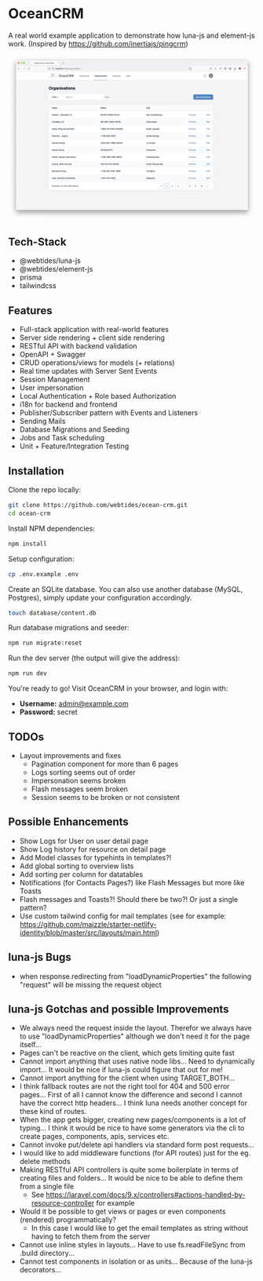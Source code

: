 # OceanCRM

A real world example application to demonstrate how luna-js and element-js work. (Inspired by https://github.com/inertiajs/pingcrm)

![](./screenshot.png)

## Tech-Stack

-   @webtides/luna-js
-   @webtides/element-js
-   prisma
-   tailwindcss

## Features

-   Full-stack application with real-world features
-   Server side rendering + client side rendering
-   RESTful API with backend validation
-   OpenAPI + Swagger
-   CRUD operations/views for models (+ relations)
-   Real time updates with Server Sent Events
-   Session Management
-   User impersonation
-   Local Authentication + Role based Authorization
-   i18n for backend and frontend
-   Publisher/Subscriber pattern with Events and Listeners
-   Sending Mails
-   Database Migrations and Seeding
-   Jobs and Task scheduling
-   Unit + Feature/Integration Testing

## Installation

Clone the repo locally:

```sh
git clone https://github.com/webtides/ocean-crm.git
cd ocean-crm
```

Install NPM dependencies:

```sh
npm install
```

Setup configuration:

```sh
cp .env.example .env
```

Create an SQLite database. You can also use another database (MySQL, Postgres), simply update your configuration accordingly.

```sh
touch database/content.db
```

Run database migrations and seeder:

```sh
npm run migrate:reset
```

Run the dev server (the output will give the address):

```sh
npm run dev
```

You're ready to go! Visit OceanCRM in your browser, and login with:

-   **Username:** admin@example.com
-   **Password:** secret

## TODOs

-   Layout improvements and fixes
    -   Pagination component for more than 6 pages
    -   Logs sorting seems out of order
    -   Impersonation seems broken
    -   Flash messages seem broken
    -   Session seems to be broken or not consistent

## Possible Enhancements

-   Show Logs for User on user detail page
-   Show Log history for resource on detail page
-   Add Model classes for typehints in templates?!
-   Add global sorting to overview lists
-   Add sorting per column for datatables
-   Notifications (for Contacts Pages?) like Flash Messages but more like Toasts
-   Flash messages and Toasts?! Should there be two?! Or just a single pattern?
-   Use custom tailwind config for mail templates (see for example: https://github.com/maizzle/starter-netlify-identity/blob/master/src/layouts/main.html)

## luna-js Bugs

-   when response.redirecting from "loadDynamicProperties" the following "request" will be missing the request object

## luna-js Gotchas and possible Improvements

-   We always need the request inside the layout. Therefor we always have to use "loadDynamicProperties" although we don't need it for the page itself...
-   Pages can't be reactive on the client, which gets limiting quite fast
-   Cannot import anything that uses native node libs... Need to dynamically import... It would be nice if luna-js could figure that out for me!
-   Cannot import anything for the client when using TARGET_BOTH...
-   I think fallback routes are not the right tool for 404 and 500 error pages... First of all I cannot know the difference and second I cannot have the correct http headers... I think luna needs another concept for these kind of routes.
-   When the app gets bigger, creating new pages/components is a lot of typing... I think it would be nice to have some generators via the cli to create pages, components, apis, services etc.
-   Cannot invoke put/delete api handlers via standard form post requests...
-   I would like to add middleware functions (for API routes) just for the eg. delete methods
-   Making RESTful API controllers is quite some boilerplate in terms of creating files and folders... It would be nice to be able to define them from a single file
    -   See https://laravel.com/docs/9.x/controllers#actions-handled-by-resource-controller for example
-   Would it be possible to get views or pages or even components (rendered) programmatically?
    -   In this case I would like to get the email templates as string without having to fetch them from the server
-   Cannot use inline styles in layouts... Have to use fs.readFileSync from .build directory...
-   Cannot test components in isolation or as units... Because of the luna-js decorators...
